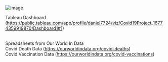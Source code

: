 ![image](https://user-images.githubusercontent.com/123119481/222032662-7ebec862-e11c-4534-a99d-da443d7d2ea6.png)

Tableau Dashboard (https://public.tableau.com/app/profile/daniel7724/viz/Covid19Project_16774359919870/Dashboard1#1)

<br> Spreadsheets from Our World In Data
<br>Covid Death Data (https://ourworldindata.org/covid-deaths)
<br>Covid Vaccination Data (https://ourworldindata.org/covid-vaccinations)


